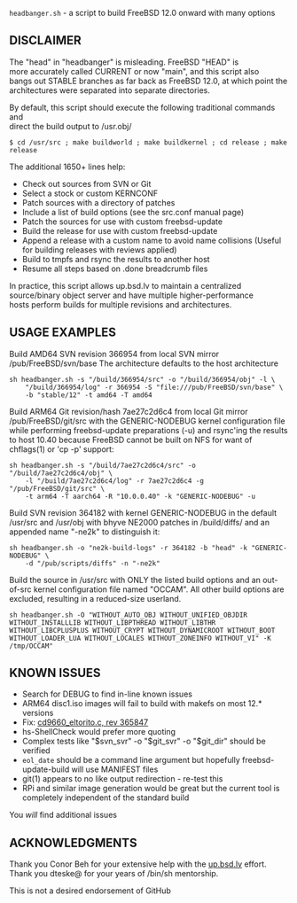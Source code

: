 `headbanger.sh` - a script to build FreeBSD 12.0 onward with many options

## DISCLAIMER

The "head" in "headbanger" is misleading. FreeBSD "HEAD" is  
more accurately called CURRENT or now "main", and this script also  
bangs out STABLE branches as far back as FreeBSD 12.0, at which point the  
architectures were separated into separate directories.

By default, this script should execute the following traditional commands and  
direct the build output to /usr.obj/

`$ cd /usr/src ; make buildworld ; make buildkernel ; cd release ; make release`

The additional 1650+ lines help:

* Check out sources from SVN or Git
* Select a stock or custom KERNCONF
* Patch sources with a directory of patches
* Include a list of build options (see the src.conf manual page)
* Patch the sources for use with custom freebsd-update
* Build the release for use with custom freebsd-update
* Append a release with a custom name to avoid name collisions (Useful for building releases with reviews applied)
* Build to tmpfs and rsync the results to another host
* Resume all steps based on .done breadcrumb files

In practice, this script allows up.bsd.lv to maintain a centralized  
source/binary object server and have multiple higher-performance  
hosts perform builds for multiple revisions and architectures.  


## USAGE EXAMPLES

Build AMD64 SVN revision 366954 from local SVN mirror /pub/FreeBSD/svn/base
	The architecture defaults to the host architecture

```
sh headbanger.sh -s "/build/366954/src" -o "/build/366954/obj" -l \
	"/build/366954/log" -r 366954 -S "file:///pub/FreeBSD/svn/base" \
	-b "stable/12" -t amd64 -T amd64
```


Build ARM64 Git revision/hash 7ae27c2d6c4 from local Git mirror
	/pub/FreeBSD/git/src with the GENERIC-NODEBUG kernel configuration file
	while performing freebsd-update preparations (-u) and
	rsync'ing the results to host 10.40 because FreeBSD cannot be
	built on NFS for want of chflags(1) or 'cp -p' support:

```
sh headbanger.sh -s "/build/7ae27c2d6c4/src" -o "/build/7ae27c2d6c4/obj" \
	-l "/build/7ae27c2d6c4/log" -r 7ae27c2d6c4 -g "/pub/FreeBSD/git/src" \
	-t arm64 -T aarch64 -R "10.0.0.40" -k "GENERIC-NODEBUG" -u
```

Build SVN revision 364182 with kernel GENERIC-NODEBUG in the default /usr/src
	and /usr/obj with bhyve NE2000 patches in /build/diffs/ and an appended
	name "-ne2k" to distinguish it:

```
sh headbanger.sh -o "ne2k-build-logs" -r 364182 -b "head" -k "GENERIC-NODEBUG" \
	-d "/pub/scripts/diffs" -n "-ne2k"
```

Build the source in /usr/src with ONLY the listed build options and an
	out-of-src kernel configuration file named "OCCAM". All other build
	options are excluded, resulting in a reduced-size userland.

```
sh headbanger.sh -O "WITHOUT_AUTO_OBJ WITHOUT_UNIFIED_OBJDIR WITHOUT_INSTALLLIB WITHOUT_LIBPTHREAD WITHOUT_LIBTHR WITHOUT_LIBCPLUSPLUS WITHOUT_CRYPT WITHOUT_DYNAMICROOT WITHOUT_BOOT WITHOUT_LOADER_LUA WITHOUT_LOCALES WITHOUT_ZONEINFO WITHOUT_VI" -K /tmp/OCCAM"
```

## KNOWN ISSUES

* Search for DEBUG to find in-line known issues
* ARM64 disc1.iso images will fail to build with makefs on most 12.* versions
* Fix: [cd9660_eltorito.c, rev 365847](https://svnweb.freebsd.org/base/head/usr.sbin/makefs/cd9660/cd9660_eltorito.c?revision=365847&view=co)
* hs-ShellCheck would prefer more quoting
* Complex tests like "$svn_svr" -o "$git_svr" -o "$git_dir" should be verified
* `eol_date` should be a command line argument but hopefully freebsd-update-build will use MANIFEST files
* git(1) appears to no like output redirection - re-test this
* RPi and similar image generation would be great but the current tool is completely independent of the standard build


You *will* find additional issues


## ACKNOWLEDGMENTS

Thank you Conor Beh for your extensive help with the [up.bsd.lv](https://up.bsd.lv) effort.
Thank you dteske@ for your years of /bin/sh mentorship.

This is not a desired endorsement of GitHub
